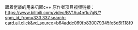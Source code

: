 跟着佬敲的用来巩固c++
原作者项目视频链接：https://www.bilibili.com/video/BV1Au4m1u7gN/?spm_id_from=333.337.search-card.all.click&vd_source=b64addc069fb830079345fe5d6f118f9


